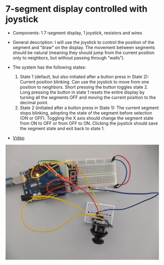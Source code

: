 # 7-segment display controlled with joystick

* Components: 1 7-segment display, 1 joystick, resistors and wires
* General description: I will use the joystick to control the position of the segment and ”draw” on the display. The movement between segments should be natural (meaning they should jump from the current position only to neighbors, but without passing through ”walls”).
* The system has the following states:
  1. State 1 (default, but also initiated after a button press in State 2): Current position blinking. Can use the joystick to move from one position to neighbors. Short pressing the button toggles state 2. Long pressing the button in state 1 resets the entire display by turning all the segments OFF and moving the current position to the decimal point.
  2. State 2 (initiated after a button press in State 1): The current segment stops blinking, adopting the state of the segment before selection (ON or OFF). Toggling the X axis should change the segment state from ON to OFF or from OFF to ON. Clicking the joystick should save the segment state and exit back to state 1.

* [Video](https://youtu.be/Nbj7TsNjCvg)

![Image](Setup_Picture.jpg)
